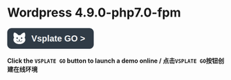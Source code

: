 # Wordpress 4.9.0-php7.0-fpm

<a href="https://www.vsplate.com/?docker-compose=https://github.com/vsplate/dcenvs/wordpress/4.9.0-php7.0-fpm"><img alt="VSPLATE GO" src="https://raw.githubusercontent.com/vsplate/images/master/vsgo_btn.png" width="200px"></a>

**Click the `VSPLATE GO` button to launch a demo online / 点击`VSPLATE GO`按钮创建在线环境**